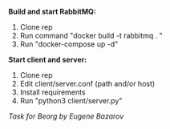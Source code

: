 **Build and start RabbitMQ:**
1. Clone rep
1. Run command "docker build -t rabbitmq . "
1. Run "docker-compose up -d"

**Start client and server:**
1. Clone rep
2. Edit client/server.conf (path and/or host)
3. Install requirements
4. Run "python3 client/server.py"

*Task for Beorg by Eugene Bazarov*
